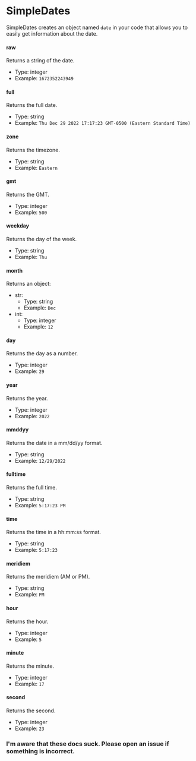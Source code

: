 # SimpleDates
SimpleDates creates an object named `date` in your code that allows you to easily get information about the date.

#### raw
Returns a string of the date.
- Type: integer<br>
- Example: `1672352243949`

#### full
Returns the full date.
- Type: string<br>
- Example: `Thu Dec 29 2022 17:17:23 GMT-0500 (Eastern Standard Time)`

#### zone
Returns the timezone.
- Type: string<br>
- Example: `Eastern`

#### gmt
Returns the GMT.<br>
- Type: integer<br>
- Example: `500`

#### weekday
Returns the day of the week.<br>
- Type: string<br>
- Example: `Thu`

#### month
Returns an object:<br>
- str: <br>
  - Type: string<br>
  - Example: `Dec`<br>
- int:<br>
  - Type: integer<br>
  - Example: `12`<br>

#### day
Returns the day as a number.<br>
- Type: integer<br>
- Example: `29`

#### year
Returns the year.<br>
- Type: integer<br>
- Example: `2022`

#### mmddyy
Returns the date in a mm/dd/yy format.<br>
- Type: string<br>
- Example: `12/29/2022`

#### fulltime
Returns the full time.<br>
- Type: string<br>
- Example: `5:17:23 PM`

#### time
Returns the time in a hh:mm:ss format.<br>
- Type: string<br>
- Example: `5:17:23`

#### meridiem
Returns the meridiem (AM or PM).<br>
- Type: string<br>
- Example: `PM`

#### hour
Returns the hour.<br>
- Type: integer<br>
- Example: `5`

#### minute
Returns the minute.<br>
- Type: integer<br>
- Example: `17`

#### second
Returns the second.<br>
- Type: integer<br>
- Example: `23`

### I'm aware that these docs suck. Please open an issue if something is incorrect.
